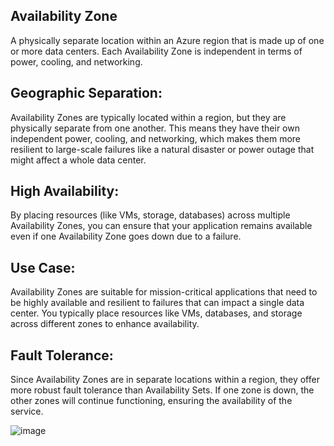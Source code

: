 ## Availability Zone 

A physically separate location within an Azure region that is made up of one or more data centers. 
Each Availability Zone is independent in terms of power, cooling, and networking.

## Geographic Separation:
Availability Zones are typically located within a region, but they are physically separate from one another. 
This means they have their own independent power, cooling, and networking, which makes them more resilient to large-scale failures like a natural disaster or power outage that might affect a whole data center.

## High Availability:
By placing resources (like VMs, storage, databases) across multiple Availability Zones, you can ensure that your application remains available even if one Availability Zone goes down due to a failure.

## Use Case:
Availability Zones are suitable for mission-critical applications that need to be highly available and resilient to failures that can impact a single data center. You typically place resources like VMs, databases, and storage across different zones to enhance availability.

## Fault Tolerance:
Since Availability Zones are in separate locations within a region, they offer more robust fault tolerance than Availability Sets. If one zone is down, the other zones will continue functioning, ensuring the availability of the service.

![image](https://github.com/user-attachments/assets/32f0f076-65ea-486e-9c17-6f0c8472e28b)
